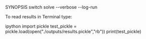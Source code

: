 SYNOPSIS
	switch solve --verbose --log-run



To read results in Terminal type:

ipython
import pickle
test_pickle = pickle.load(open("./outputs/results.pickle","rb"))
print(test_pickle)
